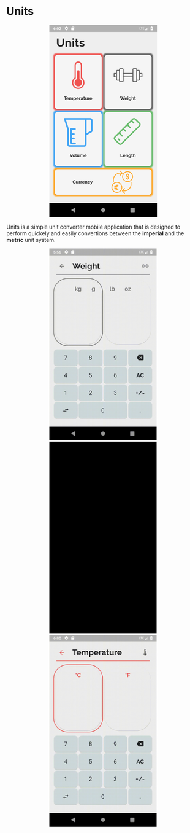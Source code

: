 # Units

<p align="center">
  <img  src="https://github.com/Elias-Gu/Units/blob/master/presentation/Home%20screen.png">
</p>
 
Units is a simple unit converter mobile application that is designed to perform quickely and easily convertions between the **imperial** and the **metric** unit system.

<p align="center">
  <img src="https://github.com/Elias-Gu/Units/blob/master/presentation/weight.gif" height="500" />
  <img src="https://github.com/Elias-Gu/Units/blob/master/presentation/currency.gif" height="500" /> 
  <img src="https://github.com/Elias-Gu/Units/blob/master/presentation/temperature.gif" height="500" />
</p>